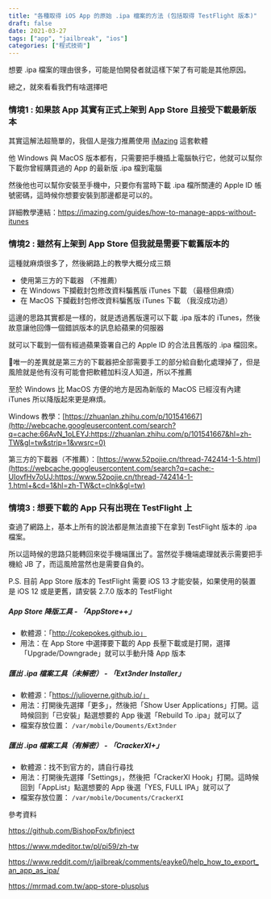 ```yaml
---
title: "各種取得 iOS App 的原始 .ipa 檔案的方法 (包括取得 TestFlight 版本)"
draft: false
date: 2021-03-27
tags: ["app", "jailbreak", "ios"]
categories: ["程式技術"]
---
```



想要 .ipa 檔案的理由很多，可能是怕開發者就這樣下架了有可能是其他原因。

總之，就來看看我們有啥選擇吧

<!--more-->


### 情境1 : 如果該 App 其實有正式上架到 App Store 且接受下載最新版本


其實這解法超簡單的，我個人是強力推薦使用 [iMazing](https://imazing.com/ios-app-management) 這套軟體

他 Windows 與 MacOS 版本都有，只需要把手機插上電腦執行它，他就可以幫你下載你曾經購買過的 App 的最新版 .ipa 檔到電腦

然後他也可以幫你安裝至手機中，只要你有當時下載 .ipa 檔所關連的 Apple ID 帳號密碼，這時候你想要安裝到那邊都是可以的。


詳細教學連結：https://imazing.com/guides/how-to-manage-apps-without-itunes



### 情境2 : 雖然有上架到 App Store 但我就是需要下載舊版本的


這種就麻煩很多了，然後網路上的教學大概分成三類

* 使用第三方的下載器 （不推薦）
* 在 Windows 下攔截封包修改資料騙舊版 iTunes 下載 （最穩但麻煩）
* 在 MacOS 下攔截封包修改資料騙舊版 iTunes 下載 （我沒成功過）


這邊的思路其實都是一樣的，就是透過舊版還可以下載 .ipa 版本的 iTunes，然後故意讓他回傳一個錯誤版本的訊息給蘋果的伺服器

就可以下載到一個有經過蘋果簽署自己的 Apple ID 的合法且舊版的 .ipa 檔回來。

唯一的差異就是第三方的下載器把全部需要手工的部分給自動化處理掉了，但是風險就是他有沒有可能會把軟體加料沒人知道，所以不推薦

至於 Windows 比 MacOS 方便的地方是因為新版的 MacOS 已經沒有內建 iTunes 所以降版起來更是麻煩。


Windows 教學：[https://zhuanlan.zhihu.com/p/101541667](http://webcache.googleusercontent.com/search?q=cache:66AvN_1oLEYJ:https://zhuanlan.zhihu.com/p/101541667&hl=zh-TW&gl=tw&strip=1&vwsrc=0)

第三方的下載器（不推薦）：[https://www.52pojie.cn/thread-742414-1-5.html](https://webcache.googleusercontent.com/search?q=cache:-UIovfHv7oUJ:https://www.52pojie.cn/thread-742414-1-1.html+&cd=1&hl=zh-TW&ct=clnk&gl=tw)


### 情境3 : 想要下載的 App 只有出現在 TestFlight 上


查過了網路上，基本上所有的說法都是無法直接下在拿到 TestFlight 版本的 .ipa 檔案。

所以這時候的思路只能轉回來從手機端匯出了。當然從手機端處理就表示需要把手機給 JB 了，而這風險當然也是需要自負的。


P.S. 目前 App Store 版本的 TestFlight 需要 iOS 13 才能安裝，如果使用的裝置是 iOS 12 或是更舊，請安裝 2.7.0 版本的 TestFlight

##### App Store 降版工具 - 「AppStore++」

* 軟體源：「http://cokepokes.github.io」
* 用法：在 App Store 中選擇要下載的 App 長壓下載或是打開，選擇「Upgrade/Downgrade」就可以手動升降 App 版本


##### 匯出 .ipa 檔案工具（未解密） - 「Ext3nder Installer」

* 軟體源：「https://julioverne.github.io/」
* 用法：打開後先選擇「更多」，然後把「Show User Applications」打開。這時候回到「已安裝」點選想要的 App 後選「Rebuild To .ipa」就可以了
* 檔案存放位置： `/var/mobile/Douments/Ext3nder`


##### 匯出 .ipa 檔案工具（有解密） - 「CrackerXI+」

* 軟體源：找不到官方的，請自行尋找
* 用法：打開後先選擇「Settings」，然後把「CrackerXI Hook」打開。這時候回到「AppList」點選想要的 App 後選「YES, FULL IPA」就可以了
* 檔案存放位置： `/var/mobile/Documents/CrackerXI`


參考資料

https://github.com/BishopFox/bfinject

https://www.mdeditor.tw/pl/pi59/zh-tw

https://www.reddit.com/r/jailbreak/comments/eayke0/help_how_to_export_an_app_as_ipa/

https://mrmad.com.tw/app-store-plusplus


